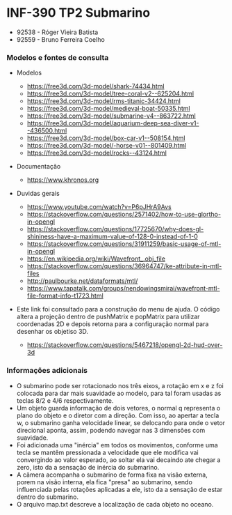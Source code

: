 # INF-390 TP2 Submarino

- 92538 - Róger Vieira Batista
- 92559 - Bruno Ferreira Coelho

### Modelos e fontes de consulta

- Modelos
    - https://free3d.com/3d-model/shark-74434.html
    - https://free3d.com/3d-model/tree-coral-v2--625204.html
    - https://free3d.com/3d-model/rms-titanic-34424.html
    - https://free3d.com/3d-model/medieval-boat-50335.html
    - https://free3d.com/3d-model/submarine-v4--863722.html
    - https://free3d.com/3d-model/aquarium-deep-sea-diver-v1--436500.html
    - https://free3d.com/3d-model/box-car-v1--508154.html
    - https://free3d.com/3d-model/-horse-v01--801409.html
    - https://free3d.com/3d-model/rocks--43124.html

- Documentação
    - https://www.khronos.org

- Duvidas gerais
    - https://www.youtube.com/watch?v=P6pJHrA9Avs
    - https://stackoverflow.com/questions/2571402/how-to-use-glortho-in-opengl
    - https://stackoverflow.com/questions/17725670/why-does-gl-shininess-have-a-maximum-value-of-128-0-instead-of-1-0
    - https://stackoverflow.com/questions/31911259/basic-usage-of-mtl-in-opengl
    - https://en.wikipedia.org/wiki/Wavefront_.obj_file
    - https://stackoverflow.com/questions/36964747/ke-attribute-in-mtl-files
    - http://paulbourke.net/dataformats/mtl/
    - https://www.tapatalk.com/groups/nendowingsmirai/wavefront-mtl-file-format-info-t1723.html

- Este link foi consultado para a construção do menu de ajuda. O código altera a projeção dentro de pushMatrix e popMatrix para utilizar coordenadas 2D e depois retorna para a configuração normal para desenhar os objetiso 3D.
    - https://stackoverflow.com/questions/5467218/opengl-2d-hud-over-3d

### Informações adicionais

- O submarino pode ser rotacionado nos três eixos, a rotação em x e z foi colocada para dar mais suavidade ao modelo, para tal foram usadas as teclas 8/2 e 4/6 respectivamente.
- Um objeto guarda informação de dois vetores, o normal q representa o plano do objeto e o diretor com a direção. Com isso, ao apertar a tecla w, o submarino ganha velocidade linear, se delocando para onde o vetor direcional aponta, assim, podendo navegar nas 3 dimensões com suavidade.
- Foi adicionada uma "inércia" em todos os movimentos, conforme uma tecla se mantêm pressionada a velocidade que ele modifica vai convergindo ao valor esperado, ao soltar ela vai decaindo ate chegar a zero, isto da a sensação de inércia do submarino.
- A câmera acompanha o submarino de forma fixa na visão externa, porem na visão interna, ela fica "presa" ao submarino, sendo influenciada pelas rotações aplicadas a ele, isto da a sensação de estar dentro do submarino.
- O arquivo map.txt descreve a localização de cada objeto no oceano.
